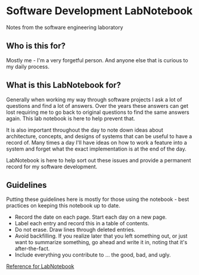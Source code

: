 # Software Development LabNotebook

Notes from the software engineering laboratory

## Who is this for?
Mostly me - I'm a very forgetful person. And anyone else that is curious to my daily process.

## What is this LabNotebook for?

Generally when working my way through software projects I ask a lot of questions and find a lot of answers.
Over the years these answers can get lost requiring me to go back to original questions to find the
same answers again. This lab notebook is here to help prevent that.

It is also important throughout the day to note down ideas about architecture, concepts, and designs of systems
that can be useful to have a record of. Many times a day I'll have ideas on how to work a feature into a system
and forget what the exact implementation is at the end of the day.

LabNotebook is here to help sort out these issues and provide a permanent record for my software development.

## Guidelines

Putting these guidelines here is mostly for those using the notebook - best practices on keeping this notebook up
to date.

* Record the date on each page. Start each day on a new page.
* Label each entry and record this in a table of contents.
* Do not erase. Draw lines through deleted entries.
* Avoid backfilling. If you realize later that you left something out, or just want to summarize something,
go ahead and write it in, noting that it's after-the-fact.
* Include everything you contribute to ... the good, bad, and ugly.

[Reference for LabNotebook](http://www.webpages.uidaho.edu/mindworks/Capstone%20Design/Project%20Guides/Logbook_Handout.pdf)
